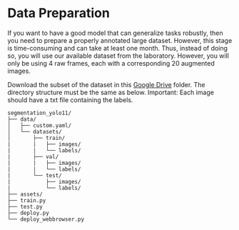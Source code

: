 # Data Preparation
If you want to have a good model that can generalize tasks robustly, then you need to prepare a properly annotated large dataset. However, this stage is time-consuming and can take at least one month. Thus, instead of doing so, you will use our available dataset from the laboratory. However, you will only be using 4 raw frames, each with a corresponding 20 augmented images.

Download the subset of the dataset in this [Google Drive](https://drive.google.com/drive/folders/1r70YybRAv3wUB_SGhOCKff3DZpFAYTDn?usp=sharing) folder. The directory structure must be the same as below. Important: Each image should have a txt file containing the labels.

```
segmentation_yolo11/
├── data/
│   ├── custom.yaml/
│   └── datasets/
│       ├── train/
|       |   ├── images/
|       |   └── labels/
|       ├── val/
|       |   ├── images/
|       |   └── labels/
|       └── test/
|           ├── images/
|           └── labels/
├── assets/
├── train.py
├── test.py
├── deploy.py
└── deploy_webbrowser.py
```